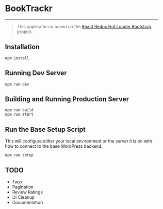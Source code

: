 # BookTrackr
---

> This application is based on the [React Redux Hot Loader Bootstrap](https://github.com/erikras/react-redux-universal-hot-example) project.

## Installation

```
npm install
```

## Running Dev Server

```
npm run dev
```

## Building and Running Production Server

```
npm run build
npm run start
```



## Run the Base Setup Script

This will configure either your local environment or the server it is on with how to connect to the base WordPress backend.

```
npm run setup
```


## TODO

- Tags
- Pagination
- Review Ratings
- UI Cleanup
- Documentation

